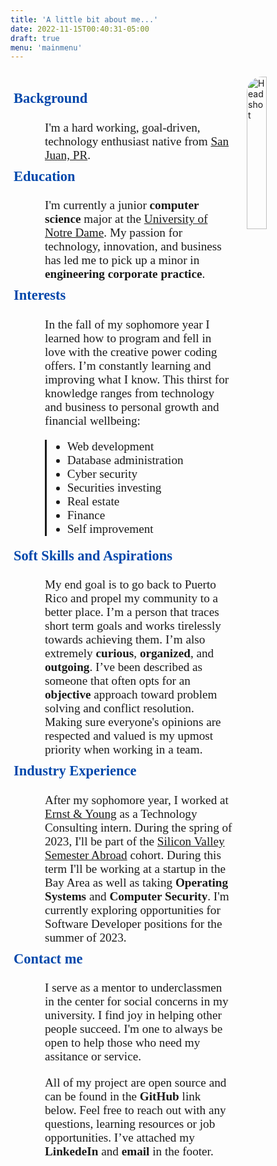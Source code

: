 ```yaml
---
title: 'A little bit about me...'
date: 2022-11-15T00:40:31-05:00
draft: true
menu: 'mainmenu'
---
```


<img src="/headshot.JPG" alt="Headshot" style="float: right; height:auto; width: 25%;border-radius:25px;margin-top: 10px;">

<br />

<style>
    .about-content{
        width: 60%;
        display: flex;
        flex-direction: column;
        float: left;
        gap: 1rem;
        font-family: "Times New Roman";
        font-size: 1.2rem;
        margin: 5px;
    }
    .blockquote {
        
    }

    .bullets{
        display: block;
        border-left: solid;
        margin-block-end: 1em;
    }
    .bio{
        margin-block-end: 1em;
        margin: 35px;
    }
    .a{
        position: relative;
        left: 50px;
    }
    
   

</style>

<div class= "about-content" >
<bio style="margin-block-end: 0.2em;">

<h3 style="margin-top: 10px; color: #0047AB;">Background</h3>
<span class="a">
I'm a hard working, goal-driven, technology enthusiast native from <a href= "https://en.wikipedia.org/wiki/San_Juan,_Puerto_Rico">San Juan, PR</a>.
</span>

<h3 style="margin-top: 10px; color: #0047AB;">Education</h3>
<span class="a">
I'm currently a junior <b>computer science</b> major at the <a href= "https://en.wikipedia.org/wiki/University_of_Notre_Dame">University of Notre Dame</a>. My passion for technology, innovation, and business has led me to pick up a minor in <b>engineering corporate practice</b>.
</span>

<h3 style="margin-top: 10px; color: #0047AB;">Interests</h3>
<span class="a">
In the fall of my sophomore year I learned how to program and fell in love with the creative power coding offers. I’m constantly learning and improving what I know. This thirst for knowledge ranges from technology and business to personal growth and financial wellbeing:

<div class="bullets">
<ul class="blockquote">
    <li style="border-left: thick black;">Web development</li>
    <li>Database administration</li>
    <li>Cyber security</li>
    <li>Securities investing</li>
    <li>Real estate</li>
    <li>Finance</li>
    <li>Self improvement</li>
</ul>
</div>
</span>

<h3 style="margin-top: 10px; color: #0047AB;">Soft Skills and Aspirations</h3>
<span class="a">
My end goal is to go back to Puerto Rico and propel my community to a better place. I’m a person that traces short term goals and works tirelessly towards achieving them. I’m also extremely <b>curious</b>, <b>organized</b>, and <b>outgoing</b>. I’ve been described as someone that often opts for an <b>objective</b> approach toward problem solving and conflict resolution. Making sure everyone's opinions are respected and valued is my upmost priority when working in a team.
</span>

<h3 style="margin-top: 10px; color: #0047AB;">Industry Experience</h3>
<span class="a">
After my sophomore year, I worked at <a href= "https://www.ey.com/en_us">Ernst & Young</a> as a Technology Consulting intern. During the spring of 2023, I'll be part of the <a href="https://california.nd.edu/siliconvalley/">Silicon Valley Semester Abroad</a> cohort. During this term I'll be working at a startup in the Bay Area as well as taking <b>Operating Systems</b> and <b>Computer Security</b>. I'm currently exploring opportunities for Software Developer positions for the summer of 2023.
</span>

<h3 style="margin-top: 10px; color: #0047AB;">Contact me</h3>
<span class="a">
I serve as a mentor to underclassmen in the center for social concerns in my university. I find joy in helping other people succeed. I'm one to always be open to help those who need my assitance or service.

All of my project are open source and can be found in the <b>GitHub</b> link below. Feel free to reach out with any questions, learning resources or job opportunities. I’ve attached my <b>LinkedeIn</b> and <b>email</b> in the footer.
</span>

</bio>

</div>
